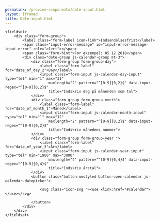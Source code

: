 ```yaml
--- 
permalink: /preview-components/date-input.html
layout: iframed 
title: Date-input.html
---
```

<div class="container">

    <fieldset>
        <div class="form-group">
            <label class="form-label icon-link">Indsendelsesfrist</label>
            <span class="input-error-message" id="input-error-message-input-error" role="alert"></span>
            <span class="form-hint">For eksempel: 05 12 2018</span>
            <div class="date-group js-calendar-group mt-3">
                <div class="form-group form-group-day">
                    <label class="form-label" for="date_of_day_2">Day</label>
                    <input class="form-input js-calendar-day-input" type="tel" min="1" max="31"
                        maxlength="2" pattern="^[0-9]{0,2}$" data-input-regex="^[0-9]{0,2}$"
                        title="Indskriv dag på månenden som tal">
                </div>
                <div class="form-group form-group-month">
                    <label class="form-label" for="date_of_month_1">Måned</label>
                    <input class="form-input js-calendar-month-input" type="tel" min="1" max="12"
                        maxlength="2" pattern="^[0-9]{0,2}$" data-input-regex="^[0-9]{0,2}$"
                        title="Indskriv månedens nummer">
                </div>
                <div class="form-group form-group-year ">
                    <label class="form-label" for="date_of_year_3">År</label>
                    <input class="form-input js-calendar-year-input" type="tel" min="1900" max="3000"
                        maxlength="4" pattern="^[0-9]{0,4}$" data-input-regex="^[0-9]{0,4}$"
                        title="Indskriv årstal">
                </div>
                <button class="button-unstyled button-open-calendar js-calendar-datepicker">

                    <svg class="icon-svg "><use xlink:href="#calendar"></use></svg>

                </button>
            </div>
        </div>
    </fieldset>

</div>